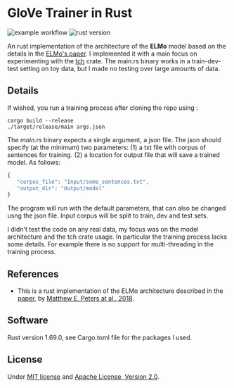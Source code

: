 # GloVe Trainer in Rust

![example workflow](https://github.com/Sabn0/ELMo-Rs/actions/workflows/rust.yml/badge.svg)
![rust version](https://img.shields.io/badge/rust-1.69.0-blue)

An rust implementation of the architecture of the **ELMo** model based on the details in the [ELMo's paper](https://arxiv.org/pdf/1802.05365.pdf). I implemented it with a main focus on experimenting with the [tch](https://crates.io/crates/tch) crate. The main.rs binary works in a 
train-dev-test setting on toy data, but I made no testing over large amounts of data.

 ## Details
If wished, you run a training process after cloning the repo using :
 ```
 cargo build --release
./target/release/main args.json
 ```
 The *main.rs* binary expects a single argument, a json file. The json should specify (at the minimum) two parameters: (1) a txt file with corpus of sentences for training. (2) a location for output file that will save a trained model. As follows:
 ```javascript
 {
    "corpus_file": "Input/some_sentences.txt",
    "output_dir": "Output/model"
 }
 ```
The program will run with the default parameters, that can also be changed usng the json file. Input corpus will be split to train, dev and test sets.

I didn't test the code on any real data, my focus was on the model architecture and the tch crate usage. In particular the training process
lacks some details. For example there is no support for multi-threading in the training process.


## References
* This is a rust implementation of the ELMo architecture described in the [paper](https://aclanthology.org/N18-1202/), by <ins>Matthew E. Peters at al., 2018</ins>.


## Software
Rust version 1.69.0, see Cargo.toml file for the packages I used.


## License
Under [MIT license](...) and [Apache License, Version 2.0](...).